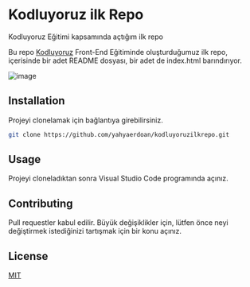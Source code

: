 # Kodluyoruz ilk Repo
Kodluyoruz Eğitimi kapsamında açtığım ilk repo

Bu repo [Kodluyoruz](https://www.kodluyoruz.org) Front-End Eğitiminde oluşturduğumuz ilk repo, içerisinde bir adet README dosyası, bir adet de index.html barındırıyor.

![image](https://user-images.githubusercontent.com/77584301/131385641-bb5106a4-f5f4-4324-8f82-597401aa911d.png)


## Installation

Projeyi clonelamak için bağlantıya girebilirsiniz.

```bash
git clone https://github.com/yahyaerdoan/kodluyoruzilkrepo.git
```

## Usage

Projeyi cloneladıktan sonra Visual Studio Code programında açınız.

## Contributing

Pull requestler kabul edilir. Büyük değişiklikler için, lütfen önce neyi değiştirmek istediğinizi tartışmak için bir konu açınız.

## License

[MIT](https://choosealicense.com/licenses/mit/)
